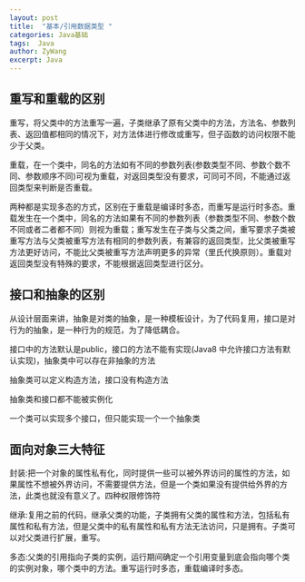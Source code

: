 ```yaml
---
layout: post
title:  "基本/引用数据类型 "
categories: Java基础
tags:  Java 
author: ZyWang
excerpt: Java 
---
```


## 重写和重载的区别 ##

重写，将父类中的方法重写一遍，子类继承了原有父类中的方法，方法名、参数列表、返回值都相同的情况下，对方法体进行修改或重写，但子函数的访问权限不能少于父类。

重载，在一个类中，同名的方法如有不同的参数列表(参数类型不同、参数个数不同、参数顺序不同)可视为重载，对返回类型没有要求，可同可不同，不能通过返回类型来判断是否重载。

两种都是实现多态的方式，区别在于重载是编译时多态，而重写是运行时多态。重载发生在一个类中，同名的方法如果有不同的参数列表（参数类型不同、参数个数不同或者二者都不同）则视为重载；重写发生在子类与父类之间，重写要求子类被重写方法与父类被重写方法有相同的参数列表，有兼容的返回类型，比父类被重写方法更好访问，不能比父类被重写方法声明更多的异常（里氏代换原则）。重载对返回类型没有特殊的要求，不能根据返回类型进行区分。

## 接口和抽象的区别 ##

从设计层面来讲，抽象是对类的抽象，是一种模板设计，为了代码复用，接口是对行为的抽象，是一种行为的规范，为了降低耦合。

接口中的方法默认是public，接口的方法不能有实现(Java8 中允许接口方法有默认实现)，抽象类中可以存在非抽象的方法

抽象类可以定义构造方法，接口没有构造方法

抽象类和接口都不能被实例化

一个类可以实现多个接口，但只能实现一个一个抽象类

## 面向对象三大特征 ##

封装:把一个对象的属性私有化，同时提供一些可以被外界访问的属性的方法，如果属性不想被外界访问，不需要提供方法，但是一个类如果没有提供给外界的方法，此类也就没有意义了。四种权限修饰符

继承:复用之前的代码，继承父类的功能，子类拥有父类的属性和方法，包括私有属性和私有方法，但是父类中的私有属性和私有方法无法访问，只是拥有。子类可以对父类进行扩展，重写。

多态:父类的引用指向子类的实例，运行期间确定一个引用变量到底会指向哪个类的实例对象，哪个类中的方法。重写运行时多态，重载编译时多态。
